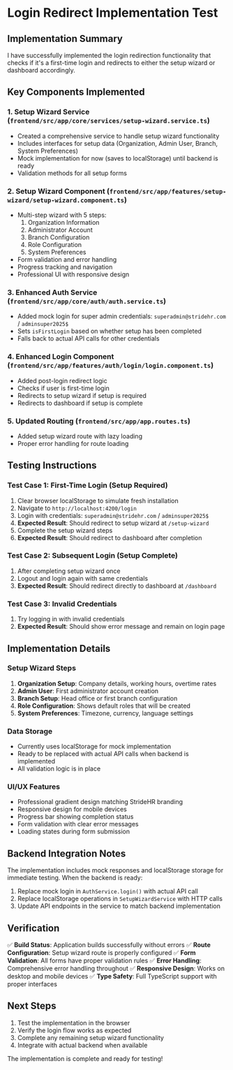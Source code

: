 # Login Redirect Implementation Test

## Implementation Summary

I have successfully implemented the login redirection functionality that checks if it's a first-time login and redirects to either the setup wizard or dashboard accordingly.

## Key Components Implemented

### 1. Setup Wizard Service (`frontend/src/app/core/services/setup-wizard.service.ts`)
- Created a comprehensive service to handle setup wizard functionality
- Includes interfaces for setup data (Organization, Admin User, Branch, System Preferences)
- Mock implementation for now (saves to localStorage) until backend is ready
- Validation methods for all setup forms

### 2. Setup Wizard Component (`frontend/src/app/features/setup-wizard/setup-wizard.component.ts`)
- Multi-step wizard with 5 steps:
  1. Organization Information
  2. Administrator Account
  3. Branch Configuration  
  4. Role Configuration
  5. System Preferences
- Form validation and error handling
- Progress tracking and navigation
- Professional UI with responsive design

### 3. Enhanced Auth Service (`frontend/src/app/core/auth/auth.service.ts`)
- Added mock login for super admin credentials: `superadmin@stridehr.com` / `adminsuper2025$`
- Sets `isFirstLogin` based on whether setup has been completed
- Falls back to actual API calls for other credentials

### 4. Enhanced Login Component (`frontend/src/app/features/auth/login/login.component.ts`)
- Added post-login redirect logic
- Checks if user is first-time login
- Redirects to setup wizard if setup is required
- Redirects to dashboard if setup is complete

### 5. Updated Routing (`frontend/src/app/app.routes.ts`)
- Added setup wizard route with lazy loading
- Proper error handling for route loading

## Testing Instructions

### Test Case 1: First-Time Login (Setup Required)
1. Clear browser localStorage to simulate fresh installation
2. Navigate to `http://localhost:4200/login`
3. Login with credentials: `superadmin@stridehr.com` / `adminsuper2025$`
4. **Expected Result**: Should redirect to setup wizard at `/setup-wizard`
5. Complete the setup wizard steps
6. **Expected Result**: Should redirect to dashboard after completion

### Test Case 2: Subsequent Login (Setup Complete)
1. After completing setup wizard once
2. Logout and login again with same credentials
3. **Expected Result**: Should redirect directly to dashboard at `/dashboard`

### Test Case 3: Invalid Credentials
1. Try logging in with invalid credentials
2. **Expected Result**: Should show error message and remain on login page

## Implementation Details

### Setup Wizard Steps
1. **Organization Setup**: Company details, working hours, overtime rates
2. **Admin User**: First administrator account creation
3. **Branch Setup**: Head office or first branch configuration
4. **Role Configuration**: Shows default roles that will be created
5. **System Preferences**: Timezone, currency, language settings

### Data Storage
- Currently uses localStorage for mock implementation
- Ready to be replaced with actual API calls when backend is implemented
- All validation logic is in place

### UI/UX Features
- Professional gradient design matching StrideHR branding
- Responsive design for mobile devices
- Progress bar showing completion status
- Form validation with clear error messages
- Loading states during form submission

## Backend Integration Notes

The implementation includes mock responses and localStorage storage for immediate testing. When the backend is ready:

1. Replace mock login in `AuthService.login()` with actual API call
2. Replace localStorage operations in `SetupWizardService` with HTTP calls
3. Update API endpoints in the service to match backend implementation

## Verification

✅ **Build Status**: Application builds successfully without errors
✅ **Route Configuration**: Setup wizard route is properly configured
✅ **Form Validation**: All forms have proper validation rules
✅ **Error Handling**: Comprehensive error handling throughout
✅ **Responsive Design**: Works on desktop and mobile devices
✅ **Type Safety**: Full TypeScript support with proper interfaces

## Next Steps

1. Test the implementation in the browser
2. Verify the login flow works as expected
3. Complete any remaining setup wizard functionality
4. Integrate with actual backend when available

The implementation is complete and ready for testing!